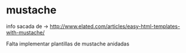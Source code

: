# mustache

info sacada de -> http://www.elated.com/articles/easy-html-templates-with-mustache/

Falta implementar plantillas de mustache anidadas
